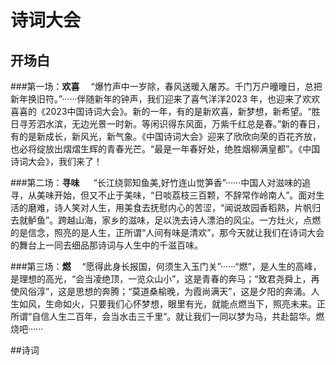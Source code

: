 # 诗词大会
## 开场白
###第一场：**欢喜**
&emsp;“爆竹声中一岁除，春风送暖入屠苏。千门万户曈曈日，总把新年换旧符。”······伴随新年的钟声，我们迎来了喜气洋洋2023 年，也迎来了欢欢喜喜的《2023中国诗词大会》。新的一年，有的是新欢喜，新梦想，新希望。“胜日寻芳泗水滨，无边光景一时新。等闲识得东风面，万紫千红总是春。”新的春日，有的是新成长，新风光，新气象。《中国诗词大会》迎来了欣欣向荣的百花齐放，也必将绽放出熠熠生辉的青春光芒。“最是一年春好处，绝胜烟柳满皇都”。《中国诗词大会》，我们来了！


###第二场：**寻味**
&emsp; “长江绕郭知鱼美,好竹连山觉笋香”······中国人对滋味的追寻，从美味开始，但又不止于美味，“日啖荔枝三百颗，不辞常作岭南人”。面对生活的磨难，诗人笑对人生，用美食去抚慰内心的苦涩，“闻说故园香稻熟，片帆归去就鲈鱼”。跨越山海，家乡的滋味，足以洗去诗人漂泊的风尘。一方灶火，点燃的是信念，照亮的是人生，正所谓“人间有味是清欢”，那今天就让我们在诗词大会的舞台上一同去细品那诗词与人生中的千滋百味。


###第三场：**燃**
&emsp;“愿得此身长报国，何须生入玉门关”······“燃”，是人生的高峰，是理想的高光，“会当凌绝顶，一览众山小”，这是青春的奔马；“致君尧舜上，再使风俗淳”，这是思想的奔腾；“莫道桑榆晚，为霞尚满天”，这是夕阳的奔涌。人生如风，生命如火，只要我们心怀梦想，眼里有光，就能点燃当下，照亮未来。正所谓“自信人生二百年，会当水击三千里”。就让我们一同以梦为马，共赴韶华。燃烧吧······

##诗词
